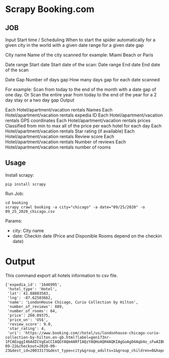 # Scrapy Booking.com


## JOB

Input Start time / Scheduling When to start the spider automatically for a given city in the world with a given date range for a given date gap

City name Name of the city scanned for example: Miami Beach or Paris

Date range Start date Start date of the scan:
Date range End date End date of the scan

Date Gap Number of days gap How many days gap for each date scanned

For example: Scan from today to the end of the month with a date gap of one day.
Or Scan the entire year from today to the end of the year for a 2 day stay or a two day gap
Output

Each Hotel/apartment/vacation rentals Names
Each Hotel/apartment/vacation rentals expedia ID
Each Hotel/apartment/vacation rentals GPS coordinates
Each Hotel/apartment/vacation rentals prices Classified from min to max all of the price per each hotel for each day
Each Hotel/apartment/vacation rentals Star rating (if available)
Each Hotel/apartment/vacation rentals Review score
Each Hotel/apartment/vacation rentals Number of reviews
Each Hotel/apartment/vacation rentals number of rooms

## Usage

Install scrapy:

```
pip install scrapy
```

Run Job:

```
cd booking
scrapy crawl booking -a city="chicago" -a date="09/25/2020" -o 09_25_2020_chicago.csv
```

Params:
- city: City name
- date: Checkin date (Price and Disponible Rooms depend on the checkin date)

# Output

This command export all hotels information to csv file. 

```
{'expedia_id': '1646995',
 'hotel_type': 'Hotel',
 'lat': 41.88803583,
 'lng': -87.62503662,
 'name': 'LondonHouse Chicago, Curio Collection by Hilton',
 'number_of_reviews': 889,
 'number_of_rooms': 64,
 'price': 260.09375,
 'price_un': 'US$',
 'review_score': 9.0,
 'star_rating': 4,
 'uri': 'https://www.booking.com//hotel/us/londonhouse-chicago-curio-collection-by-hilton.en-gb.html?label=gen173nr-1FCAEoggI46AdICVgEaCCIAQGYAQm4ARfIAQzYAQHoAQH4AQKIAgGoAgO4Aqb4o_sFwAIB0gIkODZjZGYzM2ItMzdkNC00NzUxLTgxNWItNDA3Mzg1NTI3YWJj2AIF4AIB&sid=0cd08e9b5c917c4c417a633b7c95b8e8&all_sr_blocks=164699509_107178679_2_0_0&checkin=2020-09-22&checkout=2020-09-23&dest_id=20033173&dest_type=city&group_adults=1&group_children=0&hapos=5&highlighted_blocks=164699509_107178679_2_0_0&hpos=5&no_rooms=1&req_adults=1&req_children=0&room1=A&sr_order=popularity&sr_pri_blocks=164699509_107178679_2_0_0__15900&srepoch=1600715817&srpvid=74b38794cd21000e&ucfs=1&from=searchresults;highlight_room='}
```